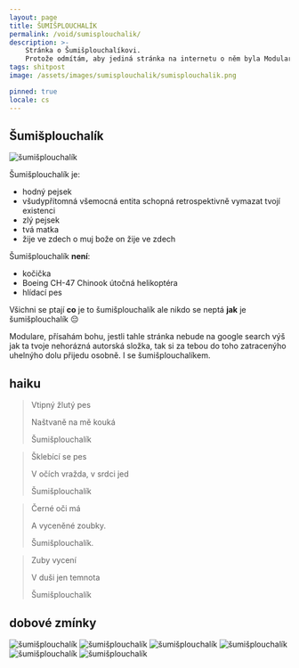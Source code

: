 ```yaml
---
layout: page
title: ŠUMIŠPLOUCHALÍK
permalink: /void/sumisplouchalik/
description: >- 
    Stránka o Šumišplouchalíkovi.
    Protože odmítám, aby jediná stránka na internetu o něm byla Modularova autorská složka.
tags: shitpost
image: /assets/images/sumisplouchalik/sumisplouchalik.png

pinned: true
locale: cs
---
```


## Šumišplouchalík

<img class="float-right p-5" src="/assets/images/sumisplouchalik/sumisplouchalik.png" alt="šumišplouchalík">

Šumišplouchalík je:
- hodný pejsek
- všudypřítomná všemocná entita schopná retrospektivně vymazat tvojí existenci
- zlý pejsek
- tvá matka
- žije ve zdech o muj bože on žije ve zdech

Šumišplouchalík **není**:
- kočička
- Boeing CH-47 Chinook útočná helikoptéra
- hlídací pes

Všichni se ptají **co** je to šumišplouchalík ale nikdo se neptá **jak** je šumišplouchalík 😔

Modulare, přísahám bohu, jestli tahle stránka nebude na google search výš jak ta tvoje nehorázná autorská složka, tak si za tebou do toho zatracenýho uhelnýho dolu přijedu osobně. I se šumišplouchalíkem.

## haiku

> Vtipný žlutý pes
> 
> Naštvaně na mě kouká
> 
> Šumišplouchalík

> Šklebící se pes
> 
> V očích vražda, v srdci jed
> 
> Šumišplouchalík

> Černé oči má
> 
> A vyceněné zoubky.
> 
> Šumišplouchalík.

> Zuby vycení
> 
> V duši jen temnota
> 
> Šumišplouchalík

## dobové zmínky

<img src="/assets/images/sumisplouchalik/2.png" class="min-w-full" alt="šumišplouchalík">
<img src="/assets/images/sumisplouchalik/3.png" class="min-w-full" alt="šumišplouchalík">
<img src="/assets/images/sumisplouchalik/4.png" class="min-w-full" alt="šumišplouchalík">
<img src="/assets/images/sumisplouchalik/5.png" class="min-w-full" alt="šumišplouchalík">
<img src="/assets/images/sumisplouchalik/1.png" class="min-w-full" alt="šumišplouchalík">
<img src="/assets/images/sumisplouchalik/uwu.png" class="min-w-full" alt="šumišplouchalík">